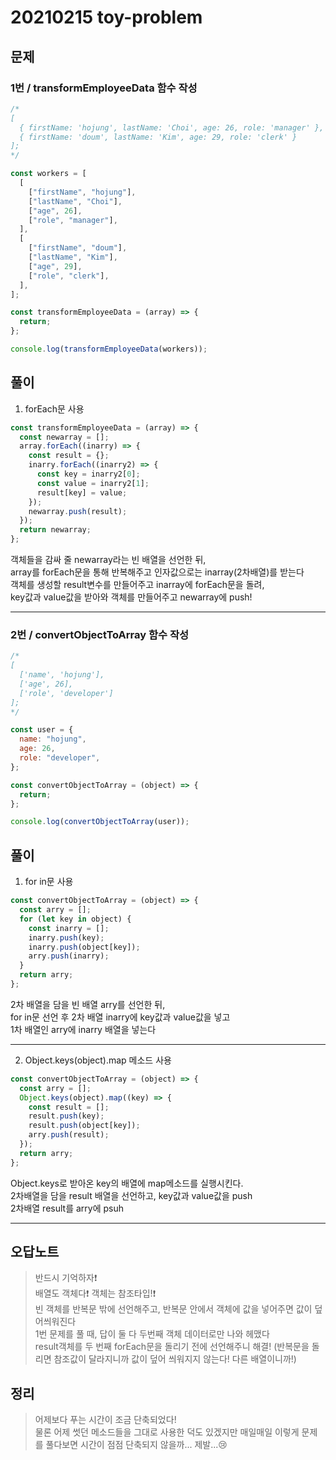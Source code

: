 # 20210215 toy-problem

## 문제

### 1번 / transformEmployeeData 함수 작성

```js
/*
[
  { firstName: 'hojung', lastName: 'Choi', age: 26, role: 'manager' },
  { firstName: 'doum', lastName: 'Kim', age: 29, role: 'clerk' }
];
*/

const workers = [
  [
    ["firstName", "hojung"],
    ["lastName", "Choi"],
    ["age", 26],
    ["role", "manager"],
  ],
  [
    ["firstName", "doum"],
    ["lastName", "Kim"],
    ["age", 29],
    ["role", "clerk"],
  ],
];

const transformEmployeeData = (array) => {
  return;
};

console.log(transformEmployeeData(workers));
```

## 풀이

1. forEach문 사용

```js
const transformEmployeeData = (array) => {
  const newarray = [];
  array.forEach((inarry) => {
    const result = {};
    inarry.forEach((inarry2) => {
      const key = inarry2[0];
      const value = inarry2[1];
      result[key] = value;
    });
    newarray.push(result);
  });
  return newarray;
};
```

객체들을 감싸 줄 newarray라는 빈 배열을 선언한 뒤,  
array를 forEach문을 통해 반복해주고 인자값으로는 inarray(2차배열)를 받는다  
객체를 생성할 result변수를 만들어주고 inarray에 forEach문을 돌려,  
key값과 value값을 받아와 객체를 만들어주고 newarray에 push!

---

### 2번 / convertObjectToArray 함수 작성

```js
/*
[
  ['name', 'hojung'],
  ['age', 26],
  ['role', 'developer']
];
*/

const user = {
  name: "hojung",
  age: 26,
  role: "developer",
};

const convertObjectToArray = (object) => {
  return;
};

console.log(convertObjectToArray(user));
```

## 풀이

1. for in문 사용

```js
const convertObjectToArray = (object) => {
  const arry = [];
  for (let key in object) {
    const inarry = [];
    inarry.push(key);
    inarry.push(object[key]);
    arry.push(inarry);
  }
  return arry;
};
```

2차 배열을 담을 빈 배열 arry를 선언한 뒤,  
for in문 선언 후 2차 배열 inarry에 key값과 value값을 넣고  
1차 배열인 arry에 inarry 배열을 넣는다

---

2. Object.keys(object).map 메소드 사용

```js
const convertObjectToArray = (object) => {
  const arry = [];
  Object.keys(object).map((key) => {
    const result = [];
    result.push(key);
    result.push(object[key]);
    arry.push(result);
  });
  return arry;
};
```

Object.keys로 받아온 key의 배열에 map메소드를 실행시킨다.  
2차배열을 담을 result 배열을 선언하고, key값과 value값을 push  
2차배열 result를 arry에 psuh

---

## 오답노트

> 반드시 기억하자:exclamation:  
> 배열도 객체다:exclamation: 객체는 참조타입!:exclamation:  
> 빈 객체를 반복문 밖에 선언해주고, 반복문 안에서 객체에 값을 넣어주면 값이 덮어씌워진다  
> 1번 문제를 풀 때, 답이 둘 다 두번째 객체 데이터로만 나와 헤맸다  
> result객체를 두 번째 forEach문을 돌리기 전에 선언해주니 해결! (반복문을 돌리면 참조값이 달라지니까 값이 덮어 씌워지지 않는다! 다른 배열이니까!)

## 정리

> 어제보다 푸는 시간이 조금 단축되었다!  
> 물론 어제 썻던 메소드들을 그대로 사용한 덕도 있겠지만 매일매일 이렇게 문제를 풀다보면 시간이 점점 단축되지 않을까... 제발...:cry:
